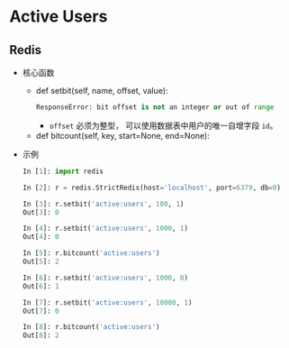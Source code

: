 # Active Users

## Redis

* 核心函数
  * def setbit(self, name, offset, value):
    ```python
    ResponseError: bit offset is not an integer or out of range
    ```
    * ``offset`` 必须为整型， 可以使用数据表中用户的唯一自增字段 ``id``。
  * def bitcount(self, key, start=None, end=None):

* 示例
  ```python
  In [1]: import redis

  In [2]: r = redis.StrictRedis(host='localhost', port=6379, db=0)

  In [3]: r.setbit('active:users', 100, 1)
  Out[3]: 0

  In [4]: r.setbit('active:users', 1000, 1)
  Out[4]: 0

  In [5]: r.bitcount('active:users')
  Out[5]: 2

  In [6]: r.setbit('active:users', 1000, 0)
  Out[6]: 1

  In [7]: r.setbit('active:users', 10000, 1)
  Out[7]: 0

  In [8]: r.bitcount('active:users')
  Out[8]: 2
  ```
